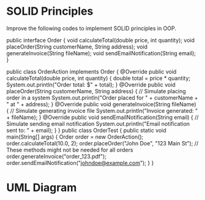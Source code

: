 # SOLID Principles 
Improve the following codes to implement SOLID principles in OOP.

public interface Order {
  void calculateTotal(double price, int quantity);
  void placeOrder(String customerName, String address);
  void generateInvoice(String fileName);
  void sendEmailNotification(String email);
}

public class OrderAction implements Order {
  @Override
  public void calculateTotal(double price, int quantity) {
    double total = price * quantity;
    System.out.println("Order total: $" + total);
  }
  @Override
  public void placeOrder(String customerName, String address) {
    // Simulate placing order in a system
    System.out.println("Order placed for " + customerName + " at " +
    address);
  }
  @Override
  public void generateInvoice(String fileName) {
    // Simulate generating invoice file
    System.out.println("Invoice generated: " + fileName);
  }
  @Override
  public void sendEmailNotification(String email) {
    // Simulate sending email notification
    System.out.println("Email notification sent to: " + email);
  }
}
public class OrderTest {
  public static void main(String[] args) {
    Order order = new OrderAction();
    order.calculateTotal(10.0, 2);
    order.placeOrder("John Doe", "123 Main St");
    // These methods might not be needed for all orders
    order.generateInvoice("order_123.pdf");
    order.sendEmailNotification("johndoe@example.com");
  }
}

# UML Diagram

